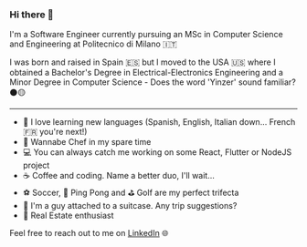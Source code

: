 ### Hi there 👋

I'm a Software Engineer currently pursuing an MSc in Computer Science and Engineering at Politecnico di Milano 🇮🇹

I was born and raised in Spain 🇪🇸  but I moved to the USA 🇺🇸  where I obtained a Bachelor's Degree in Electrical-Electronics Engineering and a Minor Degree in Computer Science - Does the word 'Yinzer' sound familiar? ⚫️🟡

***

- 💬  I love learning new languages (Spanish, English, Italian down... French 🇫🇷 you're next!)
- 🍝  Wannabe Chef in my spare time
- 💻  You can always catch me working on some React, Flutter or NodeJS project
- ☕️  Coffee and coding. Name a better duo, I'll wait...
- ⚽️  Soccer, 🏓  Ping Pong and ⛳️  Golf are my perfect trifecta
- 🧳  I'm a guy attached to a suitcase. Any trip suggestions?
- 🏡  Real Estate enthusiast

Feel free to reach out to me on [LinkedIn](https://www.linkedin.com/in/alejandro-ferrero/) 🌐

